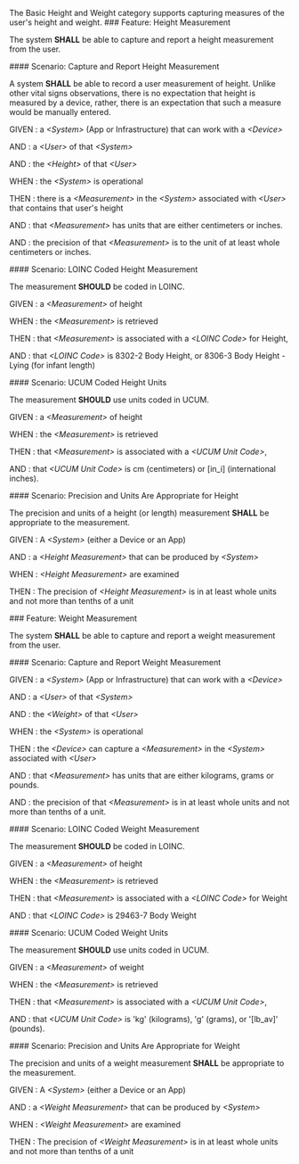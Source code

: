 The Basic Height and Weight category supports capturing measures of the user's height and weight.
###<span class='glyphicon text-success glyphicon-phone'/> <span class='glyphicon text-success glyphicon-cloud'/> <a name='height_measurement'>Feature: Height Measurement</a>

The system **SHALL** be able to capture and report a height measurement from the user.


####<span class='glyphicon text-success glyphicon-phone'/> <span class='glyphicon text-success glyphicon-cloud'/> <a name='capture-and-report-height-measurement'>Scenario: Capture and Report Height Measurement</a>

A system **SHALL** be able to record a user measurement of height.
Unlike other vital signs observations, there is no expectation that height is measured
by a device, rather, there is an expectation that such a measure would be manually entered.

GIVEN
: a <i>&lt;System&gt;</i> (App or Infrastructure) that can work with a <i>&lt;Device&gt;</i>

   AND
   : a <i>&lt;User&gt;</i> of that <i>&lt;System&gt;</i>

   AND
   : the <i>&lt;Height&gt;</i> of that <i>&lt;User&gt;</i>

WHEN
: the <i>&lt;System&gt;</i> is operational

THEN
: there is a <i>&lt;Measurement&gt;</i> in the <i>&lt;System&gt;</i> associated with <i>&lt;User&gt;</i> that contains that user's height

   AND
   : that <i>&lt;Measurement&gt;</i> has units that are either centimeters or inches.

   AND
   : the precision of that <i>&lt;Measurement&gt;</i> is to the unit of at least whole centimeters or inches.


####<span class='glyphicon text-info glyphicon-phone'/> <span class='glyphicon text-info glyphicon-cloud'/> <a name='loinc-coded-height-measurement'>Scenario: LOINC Coded Height Measurement</a>

The measurement **SHOULD** be coded in LOINC.

GIVEN
: a <i>&lt;Measurement&gt;</i> of height

WHEN
: the <i>&lt;Measurement&gt;</i> is retrieved

THEN
: that <i>&lt;Measurement&gt;</i> is associated with a <i>&lt;LOINC Code&gt;</i> for Height,

   AND
   : that <i>&lt;LOINC Code&gt;</i> is 8302-2 Body Height, or 8306-3 Body Height - Lying (for infant length) 


####<span class='glyphicon text-info glyphicon-phone'/> <span class='glyphicon text-info glyphicon-cloud'/> <a name='ucum-coded-height-units'>Scenario: UCUM Coded Height Units</a>

The measurement **SHOULD** use units coded in UCUM.

GIVEN
: a <i>&lt;Measurement&gt;</i> of height

WHEN
: the <i>&lt;Measurement&gt;</i> is retrieved

THEN
: that <i>&lt;Measurement&gt;</i> is associated with a <i>&lt;UCUM Unit Code&gt;</i>,

   AND
   : that <i>&lt;UCUM Unit Code&gt;</i> is cm (centimeters) or [in_i] (international inches). 


####<span class='glyphicon text-success glyphicon-phone'/> <span class='glyphicon text-success glyphicon-dashboard'/> <a name='precision-and-units-are-appropriate-for-height'>Scenario: Precision and Units Are Appropriate for Height</a>

The precision and units of a height (or length) measurement **SHALL** be appropriate to the measurement.

GIVEN
: A <i>&lt;System&gt;</i> (either a Device or an App)

   AND
   : a <i>&lt;Height Measurement&gt;</i> that can be produced by <i>&lt;System&gt;</i>

WHEN
: <i>&lt;Height Measurement&gt;</i> are examined

THEN
: The precision of <i>&lt;Height Measurement&gt;</i> is in at least whole units and not more than tenths of a unit 


###<span class='glyphicon text-success glyphicon-phone'/> <span class='glyphicon text-success glyphicon-cloud'/> <a name='weight_measurement'>Feature: Weight Measurement</a>

The system **SHALL** be able to capture and report a weight measurement from the user.


####<span class='glyphicon text-success glyphicon-phone'/> <span class='glyphicon text-success glyphicon-cloud'/> <a name='capture-and-report-weight-measurement'>Scenario: Capture and Report Weight Measurement</a>


GIVEN
: a <i>&lt;System&gt;</i> (App or Infrastructure) that can work with a <i>&lt;Device&gt;</i>

   AND
   : a <i>&lt;User&gt;</i> of that <i>&lt;System&gt;</i>

   AND
   : the <i>&lt;Weight&gt;</i> of that <i>&lt;User&gt;</i>

WHEN
: the <i>&lt;System&gt;</i> is operational

THEN
: the <i>&lt;Device&gt;</i> can capture a <i>&lt;Measurement&gt;</i> in the <i>&lt;System&gt;</i> associated with <i>&lt;User&gt;</i>

   AND
   : that <i>&lt;Measurement&gt;</i> has units that are either kilograms, grams or pounds.

   AND
   : the precision of that <i>&lt;Measurement&gt;</i> is in at least whole units and not more than tenths of a unit.


####<span class='glyphicon text-info glyphicon-phone'/> <span class='glyphicon text-info glyphicon-cloud'/> <a name='loinc-coded-weight-measurement'>Scenario: LOINC Coded Weight Measurement</a>

The measurement **SHOULD** be coded in LOINC.

GIVEN
: a <i>&lt;Measurement&gt;</i> of height

WHEN
: the <i>&lt;Measurement&gt;</i> is retrieved

THEN
: that <i>&lt;Measurement&gt;</i> is associated with a <i>&lt;LOINC Code&gt;</i> for Weight

   AND
   : that <i>&lt;LOINC Code&gt;</i> is 29463-7 Body Weight 


####<span class='glyphicon text-info glyphicon-phone'/> <span class='glyphicon text-info glyphicon-cloud'/> <a name='ucum-coded-weight-units'>Scenario: UCUM Coded Weight Units</a>

The measurement **SHOULD** use units coded in UCUM.

GIVEN
: a <i>&lt;Measurement&gt;</i> of weight

WHEN
: the <i>&lt;Measurement&gt;</i> is retrieved

THEN
: that <i>&lt;Measurement&gt;</i> is associated with a <i>&lt;UCUM Unit Code&gt;</i>,

   AND
   : that <i>&lt;UCUM Unit Code&gt;</i> is 'kg' (kilograms), 'g' (grams), or '[lb_av]' (pounds). 


####<span class='glyphicon text-success glyphicon-phone'/> <span class='glyphicon text-success glyphicon-dashboard'/> <a name='precision-and-units-are-appropriate-for-weight'>Scenario: Precision and Units Are Appropriate for Weight</a>

The precision and units of a weight measurement **SHALL** be appropriate to the measurement.

GIVEN
: A <i>&lt;System&gt;</i> (either a Device or an App)

   AND
   : a <i>&lt;Weight Measurement&gt;</i> that can be produced by <i>&lt;System&gt;</i>

WHEN
: <i>&lt;Weight Measurement&gt;</i> are examined

THEN
: The precision of <i>&lt;Weight Measurement&gt;</i> is in at least whole units and not more than tenths of a unit 

